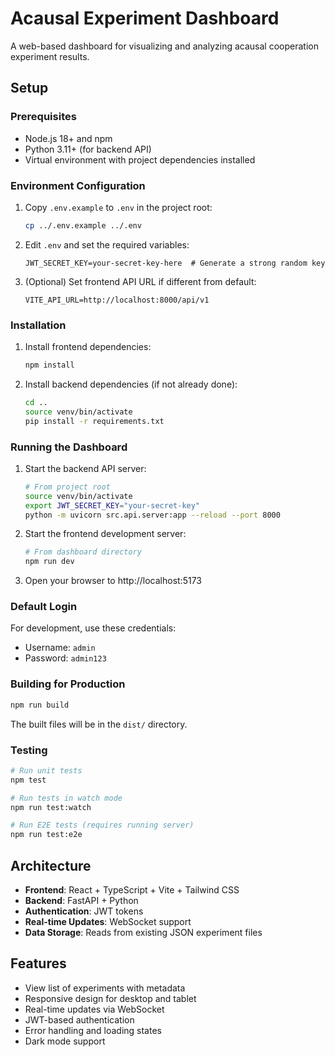 # Acausal Experiment Dashboard

A web-based dashboard for visualizing and analyzing acausal cooperation experiment results.

## Setup

### Prerequisites

- Node.js 18+ and npm
- Python 3.11+ (for backend API)
- Virtual environment with project dependencies installed

### Environment Configuration

1. Copy `.env.example` to `.env` in the project root:
   ```bash
   cp ../.env.example ../.env
   ```

2. Edit `.env` and set the required variables:
   ```
   JWT_SECRET_KEY=your-secret-key-here  # Generate a strong random key
   ```

3. (Optional) Set frontend API URL if different from default:
   ```
   VITE_API_URL=http://localhost:8000/api/v1
   ```

### Installation

1. Install frontend dependencies:
   ```bash
   npm install
   ```

2. Install backend dependencies (if not already done):
   ```bash
   cd ..
   source venv/bin/activate
   pip install -r requirements.txt
   ```

### Running the Dashboard

1. Start the backend API server:
   ```bash
   # From project root
   source venv/bin/activate
   export JWT_SECRET_KEY="your-secret-key"
   python -m uvicorn src.api.server:app --reload --port 8000
   ```

2. Start the frontend development server:
   ```bash
   # From dashboard directory
   npm run dev
   ```

3. Open your browser to http://localhost:5173

### Default Login

For development, use these credentials:
- Username: `admin`
- Password: `admin123`

### Building for Production

```bash
npm run build
```

The built files will be in the `dist/` directory.

### Testing

```bash
# Run unit tests
npm test

# Run tests in watch mode
npm run test:watch

# Run E2E tests (requires running server)
npm run test:e2e
```

## Architecture

- **Frontend**: React + TypeScript + Vite + Tailwind CSS
- **Backend**: FastAPI + Python
- **Authentication**: JWT tokens
- **Real-time Updates**: WebSocket support
- **Data Storage**: Reads from existing JSON experiment files

## Features

- View list of experiments with metadata
- Responsive design for desktop and tablet
- Real-time updates via WebSocket
- JWT-based authentication
- Error handling and loading states
- Dark mode support